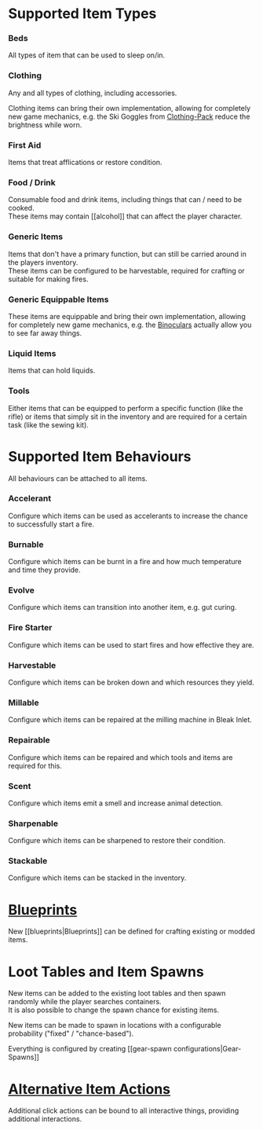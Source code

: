 # Supported Item Types

### Beds
All types of item that can be used to sleep on/in.

### Clothing
Any and all types of clothing, including accessories.

Clothing items can bring their own implementation, allowing for completely new game mechanics, e.g. the Ski Goggles from [Clothing-Pack](https://github.com/ds5678/Clothing-Pack) reduce the brightness while worn.

### First Aid
Items that treat afflications or restore condition.

### Food / Drink
Consumable food and drink items, including things that can / need to be cooked.  
These items may contain [[alcohol]] that can affect the player character.

### Generic Items
Items that don't have a primary function, but can still be carried around in the players inventory.  
These items can be configured to be harvestable, required for crafting or suitable for making fires.

### Generic Equippable Items

These items are equippable and bring their own implementation, allowing for completely new game mechanics, e.g. the [Binoculars](https://github.com/ds5678/Binoculars) actually allow you to see far away things.

### Liquid Items
Items that can hold liquids.

### Tools
Either items that can be equipped to perform a specific function (like the rifle) or items that simply sit in the inventory and are required for a certain task (like the sewing kit).


# Supported Item Behaviours

All behaviours can be attached to all items.

### Accelerant
Configure which items can be used as accelerants to increase the chance to successfully start a fire.

### Burnable
Configure which items can be burnt in a fire and how much temperature and time they provide.

### Evolve
Configure which items can transition into another item, e.g. gut curing.

### Fire Starter
Configure which items can be used to start fires and how effective they are.

### Harvestable
Configure which items can be broken down and which resources they yield.

### Millable
Configure which items can be repaired at the milling machine in Bleak Inlet.

### Repairable
Configure which items can be repaired and which tools and items are required for this.

### Scent
Configure which items emit a smell and increase animal detection.

### Sharpenable
Configure which items can be sharpened to restore their condition.

### Stackable
Configure which items can be stacked in the inventory.


# [Blueprints](Blueprints.md)

New [[blueprints|Blueprints]] can be defined for crafting existing or modded items.

# Loot Tables and Item Spawns

New items can be added to the existing loot tables and then spawn randomly while the player searches containers.  
It is also possible to change the spawn chance for existing items.

New items can be made to spawn in locations with a configurable probability ("fixed" / "chance-based").

Everything is configured by creating [[gear-spawn configurations|Gear-Spawns]]

# [Alternative Item Actions](Alternative-Actions.md)

Additional click actions can be bound to all interactive things, providing additional interactions.